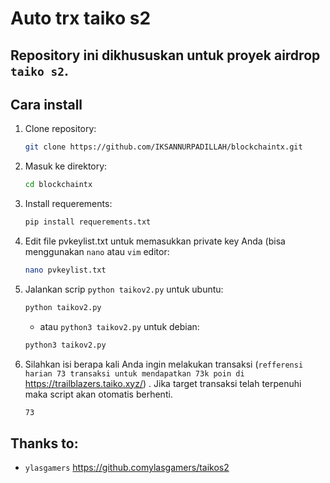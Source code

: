 # Auto trx taiko s2

## Repository ini dikhususkan untuk proyek airdrop `taiko s2`.

## Cara install

1. Clone repository:

   ```bash
   git clone https://github.com/IKSANNURPADILLAH/blockchaintx.git
   ```

2. Masuk ke direktory:

   ```bash
   cd blockchaintx
   ```
   
3. Install requerements:

   ```bash
   pip install requerements.txt
   ```
   
4. Edit file pvkeylist.txt untuk memasukkan private key Anda (bisa menggunakan `nano` atau `vim` editor:

   ```bash
   nano pvkeylist.txt
   ```

5. Jalankan scrip `python taikov2.py` untuk ubuntu:

   ```bash
   python taikov2.py
   ```
   - atau `python3 taikov2.py` untuk debian:
     
   ```bash
   python3 taikov2.py
   ```
   
6. Silahkan isi berapa kali Anda ingin melakukan transaksi (`refferensi harian 73 transaksi untuk mendapatkan 73k poin di ` https://trailblazers.taiko.xyz/) . Jika target transaksi telah terpenuhi maka script akan otomatis berhenti.
   ```bash
   73
   ```

## Thanks to:
- `ylasgamers` https://github.comylasgamers/taikos2
